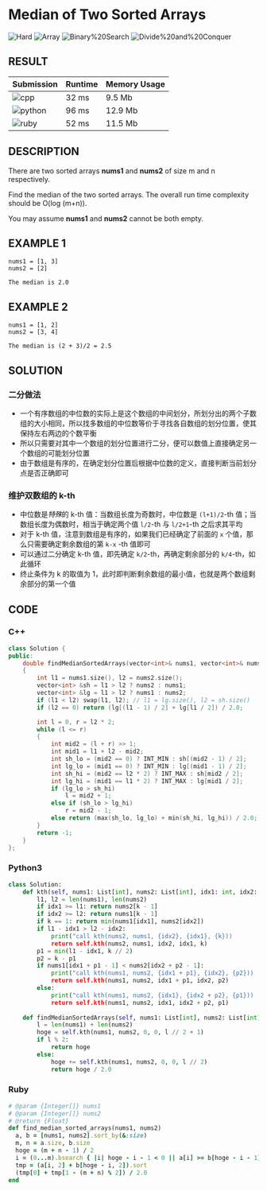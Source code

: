 # Median of Two Sorted Arrays

![Hard](https://img.shields.io/badge/-Hard-e05d44.svg) ![Array](https://img.shields.io/badge/-Array-007ec6.svg) ![Binary%20Search](https://img.shields.io/badge/-Binary%20Search-007ec6.svg) ![Divide%20and%20Conquer](https://img.shields.io/badge/-Divide%20and%20Conquer-007ec6.svg)

## RESULT

| Submission                                                        | Runtime | Memory Usage |
| ----------------------------------------------------------------- | ------- | ------------ |
| ![cpp](https://img.shields.io/badge/leetcode004-cpp-f34b7d.svg)   | 32 ms   | 9.5 Mb       |
| ![python](https://img.shields.io/badge/leetcode004-py-3572A5.svg) | 96 ms   | 12.9 Mb      |
| ![ruby](https://img.shields.io/badge/leetcode004-rb-701516.svg)   | 52 ms   | 11.5 Mb      |

## DESCRIPTION

There are two sorted arrays **nums1** and **nums2** of size m and n respectively.

Find the median of the two sorted arrays. The overall run time complexity should be O(log (m+n)).

You may assume **nums1** and **nums2** cannot be both empty.

## EXAMPLE 1

```plain
nums1 = [1, 3]
nums2 = [2]

The median is 2.0
```

## EXAMPLE 2

```plain
nums1 = [1, 2]
nums2 = [3, 4]

The median is (2 + 3)/2 = 2.5
```

## SOLUTION

### 二分做法

* 一个有序数组的中位数的实际上是这个数组的中间划分，所划分出的两个子数组的大小相同，所以找多数组的中位数等价于寻找各自数组的划分位置，使其保持左右两边的个数平衡
* 所以只需要对其中一个数组的划分位置进行二分，便可以数值上直接确定另一个数组的可能划分位置
* 由于数组是有序的，在确定划分位置后根据中位数的定义，直接判断当前划分点是否正确即可

### 维护双数组的 k-th

* 中位数是*特殊*的 k-th 值：当数组长度为奇数时，中位数是 `(l+1)/2`-th 值；当数组长度为偶数时，相当于确定两个值 `l/2`-th 与 `l/2+1`-th 之后求其平均
* 对于 k-th 值，注意到数组是有序的，如果我们已经确定了前面的 `x` 个值，那么只需要确定剩余数组的第 `k-x` -th 值即可
* 可以通过二分确定 k-th 值，即先确定 `k/2`-th，再确定剩余部分的 `k/4`-th，如此循环
* 终止条件为 k 的取值为 1，此时即判断剩余数组的最小值，也就是两个数组剩余部分的第一个值

## CODE

### C++

```cpp
class Solution {
public:
    double findMedianSortedArrays(vector<int>& nums1, vector<int>& nums2)
    {
        int l1 = nums1.size(), l2 = nums2.size();
        vector<int> &sh = l1 > l2 ? nums2 : nums1;
        vector<int> &lg = l1 > l2 ? nums1 : nums2;
        if (l1 < l2) swap(l1, l2); // l1 = lg.size(), l2 = sh.size()
        if (l2 == 0) return (lg[(l1 - 1) / 2] + lg[l1 / 2]) / 2.0;

        int l = 0, r = l2 * 2;
        while (l <= r)
        {
            int mid2 = (l + r) >> 1;
            int mid1 = l1 + l2 - mid2;
            int sh_lo = (mid2 == 0) ? INT_MIN : sh[(mid2 - 1) / 2];
            int lg_lo = (mid1 == 0) ? INT_MIN : lg[(mid1 - 1) / 2];
            int sh_hi = (mid2 == l2 * 2) ? INT_MAX : sh[mid2 / 2];
            int lg_hi = (mid1 == l1 * 2) ? INT_MAX : lg[mid1 / 2];
            if (lg_lo > sh_hi)
                l = mid2 + 1;
            else if (sh_lo > lg_hi)
                r = mid2 - 1;
            else return (max(sh_lo, lg_lo) + min(sh_hi, lg_hi)) / 2.0;
        }
        return -1;
    }
};
```

### Python3

```python
class Solution:
    def kth(self, nums1: List[int], nums2: List[int], idx1: int, idx2: int, k: int) -> int:
        l1, l2 = len(nums1), len(nums2)
        if idx1 >= l1: return nums2[k - 1]
        if idx2 >= l2: return nums1[k - 1]
        if k == 1: return min(nums1[idx1], nums2[idx2])
        if l1 - idx1 > l2 - idx2:
            print("call kth(nums2, nums1, {idx2}, {idx1}, {k}))
            return self.kth(nums2, nums1, idx2, idx1, k)
        p1 = min(l1 - idx1, k // 2)
        p2 = k - p1
        if nums1[idx1 + p1 - 1] < nums2[idx2 + p2 - 1]:
            print("call kth(nums1, nums2, {idx1 + p1}, {idx2}, {p2}))
            return self.kth(nums1, nums2, idx1 + p1, idx2, p2)
        else:
            print("call kth(nums1, nums2, {idx1}, {idx2 + p2}, {p1}))
            return self.kth(nums1, nums2, idx1, idx2 + p2, p1)
    
    def findMedianSortedArrays(self, nums1: List[int], nums2: List[int]) -> float:
        l = len(nums1) + len(nums2)
        hoge = self.kth(nums1, nums2, 0, 0, l // 2 + 1)
        if l % 2:
            return hoge
        else:
            hoge += self.kth(nums1, nums2, 0, 0, l // 2)
            return hoge / 2.0
```

### Ruby

```ruby
# @param {Integer[]} nums1
# @param {Integer[]} nums2
# @return {Float}
def find_median_sorted_arrays(nums1, nums2)
  a, b = [nums1, nums2].sort_by(&:size)
  m, n = a.size, b.size
  hoge = (m + n - 1) / 2
  i = (0...m).bsearch { |i| hoge - i - 1 < 0 || a[i] >= b[hoge - i - 1] } || m
  tmp = (a[i, 2] + b[hoge - i, 2]).sort
  (tmp[0] + tmp[1 - (m + n) % 2]) / 2.0
end
```
